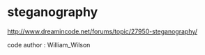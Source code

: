 # steganography

http://www.dreamincode.net/forums/topic/27950-steganography/

code author : William_Wilson

